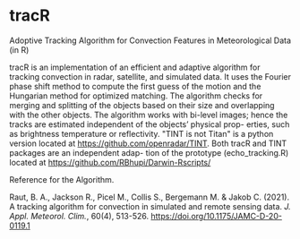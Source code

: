 # tracR
Adoptive Tracking Algorithm for Convection Features in Meteorological Data (in R)

tracR is an implementation of an efficient and adaptive algorithm for tracking convection in radar,
satellite, and simulated data. It uses the Fourier phase shift method to compute the first guess of the
motion and the Hungarian method for optimized matching. The algorithm checks for merging and
splitting of the objects based on their size and overlapping with the other objects. The algorithm
works with bi-level images; hence the tracks are estimated independent of the objects’ physical prop-
erties, such as brightness temperature or reflectivity. "TINT is not Titan" is a python version located
at https://github.com/openradar/TINT. Both tracR and TINT packages are an independent adap-
tion of the prototype (echo_tracking.R) located at https://github.com/RBhupi/Darwin-Rscripts/

Reference for the Algorithm.

Raut, B. A., Jackson R., Picel M., Collis S., Bergemann M. & Jakob C.
(2021). A tracking algorithm for convection in simulated and remote
sensing data. *J. Appl. Meteorol. Clim.*, 60(4), 513-526. https://doi.org/10.1175/JAMC-D-20-0119.1
